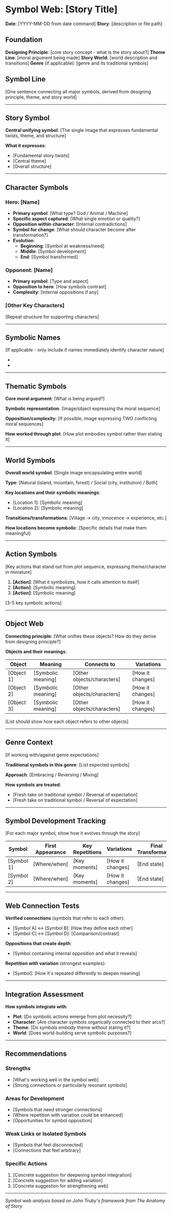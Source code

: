 # Symbol Web: [Story Title]

**Date**: [YYYY-MM-DD from date command]
**Story**: [description or file path]

## Foundation

**Designing Principle**: [core story concept - what is the story about?]
**Theme Line**: [moral argument being made]
**Story World**: [world description and transitions]
**Genre** (if applicable): [genre and its traditional symbols]

## Symbol Line

[One sentence connecting all major symbols, derived from designing principle, theme, and story world]

---

## Story Symbol

**Central unifying symbol**: [The single image that expresses fundamental twists, theme, and structure]

**What it expresses**:
- [Fundamental story twists]
- [Central theme]
- [Overall structure]

---

## Character Symbols

### Hero: [Name]

- **Primary symbol**: [What type? God / Animal / Machine]
- **Specific aspect captured**: [What single emotion or quality?]
- **Opposition within character**: [Internal contradictions]
- **Symbol for change**: [What should character become after transformation?]
- **Evolution**:
  - **Beginning**: [Symbol at weakness/need]
  - **Middle**: [Symbol development]
  - **End**: [Symbol transformed]

### Opponent: [Name]

- **Primary symbol**: [Type and aspect]
- **Opposition to hero**: [How symbols contrast]
- **Complexity**: [Internal oppositions if any]

### [Other Key Characters]

[Repeat structure for supporting characters]

---

## Symbolic Names

[If applicable - only include if names immediately identify character nature]

- [Character Name]: [Meaning/significance]
- [Character Name]: [Meaning/significance]

---

## Thematic Symbols

**Core moral argument**: [What is being argued?]

**Symbolic representation**: [Image/object expressing the moral sequence]

**Opposition/complexity**: [If possible, image expressing TWO conflicting moral sequences]

**How worked through plot**: [How plot embodies symbol rather than stating it]

---

## World Symbols

**Overall world symbol**: [Single image encapsulating entire world]

**Type**: [Natural (island, mountain, forest) / Social (city, institution) / Both]

**Key locations and their symbolic meanings**:
- [Location 1]: [Symbolic meaning]
- [Location 2]: [Symbolic meaning]

**Transitions/transformations**: [Village → city, innocence → experience, etc.]

**How locations become symbolic**: [Specific details that make them meaningful]

---

## Action Symbols

[Key actions that stand out from plot sequence, expressing theme/character in miniature]

1. **[Action]**: [What it symbolizes, how it calls attention to itself]
2. **[Action]**: [Symbolic meaning]
3. **[Action]**: [Symbolic meaning]

[3-5 key symbolic actions]

---

## Object Web

**Connecting principle**: [What unifies these objects? How do they derive from designing principle?]

**Objects and their meanings**:

| Object | Meaning | Connects to | Variations |
|--------|---------|-------------|------------|
| [Object 1] | [Symbolic meaning] | [Other objects/characters] | [How it changes] |
| [Object 2] | [Symbolic meaning] | [Other objects/characters] | [How it changes] |
| [Object 3] | [Symbolic meaning] | [Other objects/characters] | [How it changes] |

[List should show how each object refers to other objects]

---

## Genre Context

[If working with/against genre expectations]

**Traditional symbols in this genre**: [List expected symbols]

**Approach**: [Embracing / Reversing / Mixing]

**How symbols are treated**:
- [Fresh take on traditional symbol / Reversal of expectation]
- [Fresh take on traditional symbol / Reversal of expectation]

---

## Symbol Development Tracking

[For each major symbol, show how it evolves through the story]

| Symbol | First Appearance | Key Repetitions | Variations | Final Transformation |
|--------|------------------|-----------------|------------|---------------------|
| [Symbol 1] | [Where/when] | [Key moments] | [How it changes] | [End state] |
| [Symbol 2] | [Where/when] | [Key moments] | [How it changes] | [End state] |

---

## Web Connection Tests

**Verified connections** (symbols that refer to each other):
- [Symbol A] ↔ [Symbol B]: [How they define each other]
- [Symbol C] ↔ [Symbol D]: [Comparison/contrast]

**Oppositions that create depth**:
- [Symbol containing internal opposition and what it reveals]

**Repetition with variation** (strongest examples):
- [Symbol]: [How it's repeated differently to deepen meaning]

---

## Integration Assessment

**How symbols integrate with**:

- **Plot**: [Do symbolic actions emerge from plot necessity?]
- **Character**: [Are character symbols organically connected to their arcs?]
- **Theme**: [Do symbols embody theme without stating it?]
- **World**: [Does world-building serve symbolic purposes?]

---

## Recommendations

### Strengths
- [What's working well in the symbol web]
- [Strong connections or particularly resonant symbols]

### Areas for Development
- [Symbols that need stronger connections]
- [Where repetition with variation could be enhanced]
- [Opportunities for symbol opposition]

### Weak Links or Isolated Symbols
- [Symbols that feel disconnected]
- [Connections that feel arbitrary]

### Specific Actions
1. [Concrete suggestion for deepening symbol integration]
2. [Concrete suggestion for adding variation]
3. [Concrete suggestion for strengthening web]

---

*Symbol web analysis based on John Truby's framework from The Anatomy of Story*
